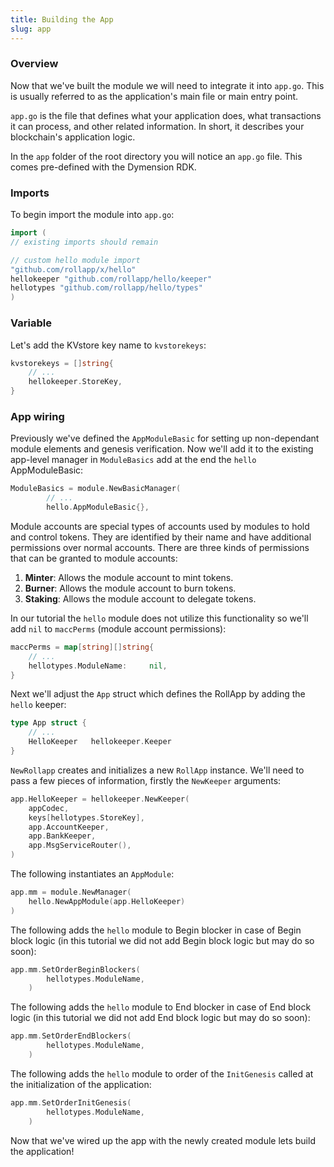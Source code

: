 ```yaml
---
title: Building the App
slug: app
---
```


### Overview

Now that we've built the module we will need to integrate it into `app.go`. This is usually referred to as the application's main file or main entry point.

`app.go` is the file that defines what your application does, what transactions it can process, and other related information. In short, it describes your blockchain's application logic.

In the `app` folder of the root directory you will notice an `app.go` file. This comes pre-defined with the Dymension RDK.

### Imports

To begin import the module into `app.go`:

```Go
import (
// existing imports should remain

// custom hello module import
"github.com/rollapp/x/hello"
hellokeeper "github.com/rollapp/hello/keeper"
hellotypes "github.com/rollapp/hello/types"
)
```

### Variable

Let's add the KVstore key name to `kvstorekeys`:

```Go
kvstorekeys = []string{
    // ...
    hellokeeper.StoreKey,
}
```

### App wiring

Previously we've defined the `AppModuleBasic` for setting up non-dependant module elements and genesis verification. Now we'll add it to the existing app-level manager in `ModuleBasics` add at the end the `hello` AppModuleBasic:

```Go
ModuleBasics = module.NewBasicManager(
        // ...
        hello.AppModuleBasic{},
```

Module accounts are special types of accounts used by modules to hold and control tokens. They are identified by their name and have additional permissions over normal accounts. There are three kinds of permissions that can be granted to module accounts:

1. **Minter**: Allows the module account to mint tokens.
2. **Burner**: Allows the module account to burn tokens.
3. **Staking**: Allows the module account to delegate tokens.

In our tutorial the `hello` module does not utilize this functionality so we'll add `nil` to `maccPerms` (module account permissions):

```Go
maccPerms = map[string][]string{
    // ...
    hellotypes.ModuleName:     nil,
}
```

Next we'll adjust the `App` struct which defines the RollApp by adding the `hello` keeper:

```Go
type App struct {
    // ...
    HelloKeeper   hellokeeper.Keeper
}
```

`NewRollapp` creates and initializes a new `RollApp` instance. We'll need to pass a few pieces of information, firstly the `NewKeeper` arguments:

```Go
app.HelloKeeper = hellokeeper.NewKeeper(
    appCodec,
    keys[hellotypes.StoreKey],
    app.AccountKeeper,
    app.BankKeeper,
    app.MsgServiceRouter(),
)

```

The following instantiates an `AppModule`:

```Go
app.mm = module.NewManager(
    hello.NewAppModule(app.HelloKeeper)
)
```

The following adds the `hello` module to Begin blocker in case of Begin block logic (in this tutorial we did not add Begin block logic but may do so soon):

```Go
app.mm.SetOrderBeginBlockers(
		hellotypes.ModuleName,
	)
```

The following adds the `hello` module to End blocker in case of End block logic (in this tutorial we did not add End block logic but may do so soon):

```Go
app.mm.SetOrderEndBlockers(
		hellotypes.ModuleName,
	)
```

The following adds the `hello` module to order of the `InitGenesis` called at the initialization of the application:

```Go
app.mm.SetOrderInitGenesis(
		hellotypes.ModuleName,
	)
```

Now that we've wired up the app with the newly created module lets build the application!
